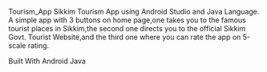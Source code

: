 Tourism_App
Sikkim Tourism App using Android Studio and Java Language.
A simple app with 3 buttons on home page,one takes you to the famous tourist places in Sikkim,the second one directs you to the official Sikkim Govt. Tourist Website,and the third one where you can rate the app on 5-scale rating.

Built With
Android
Java

